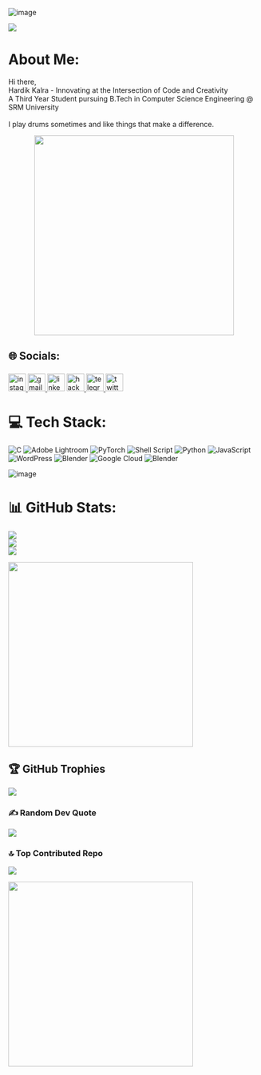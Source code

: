 ![image](https://github.com/hardik5555/hardik5555/assets/103363985/d99a4cb7-d223-4b62-a672-6981c4bc607e)


[![](https://visitcount.itsvg.in/api?id=hardik5555&icon=8&color=11)](https://visitcount.itsvg.in)

#  About Me:
Hi there,<br>Hardik Kalra - Innovating at the Intersection of Code and Creativity<br>A Third Year Student pursuing B.Tech in Computer Science Engineering @ SRM University<br><br>I play drums sometimes and like things that make a difference.


<div align="center">
  <img height="400" src="https://raw.githubusercontent.com/Sutil/Sutil/2b2fad3bf54522bb30c8c170591fc68ff51b69e6/github-contribution-grid-snake2.svg"  />
</div>

## 🌐 Socials:
###

<div align="left">
  <a href="hardikklr" target="_blank">
    <img src="https://img.shields.io/static/v1?message=Instagram&logo=instagram&label=&color=E4405F&logoColor=white&labelColor=&style=for-the-badge" height="35" alt="instagram logo"  />
  </a>
  <a href="hardikseventeen@gmail.com" target="_blank">
    <img src="https://img.shields.io/static/v1?message=Gmail&logo=gmail&label=&color=D14836&logoColor=white&labelColor=&style=for-the-badge" height="35" alt="gmail logo"  />
  </a>
  <img src="https://img.shields.io/static/v1?message=LinkedIn&logo=linkedin&label=&color=0077B5&logoColor=white&labelColor=&style=for-the-badge" height="35" alt="linkedin logo"  />
  <a href="hardikklr" target="_blank">
    <img src="https://img.shields.io/static/v1?message=HackerRank&logo=hackerrank&label=&color=2EC866&logoColor=white&labelColor=&style=for-the-badge" height="35" alt="hackerrank logo"  />
  </a>
  <a href="Hardik Kalra" target="_blank">
    <img src="https://img.shields.io/static/v1?message=Telegram&logo=telegram&label=&color=2CA5E0&logoColor=white&labelColor=&style=for-the-badge" height="35" alt="telegram logo"  />
  </a>
  <img src="https://img.shields.io/static/v1?message=Twitter&logo=twitter&label=&color=1DA1F2&logoColor=white&labelColor=&style=for-the-badge" height="35" alt="twitter logo"  />
</div>

###



# 💻 Tech Stack:
![C](https://img.shields.io/badge/c-%2300599C.svg?style=for-the-badge&logo=c&logoColor=white) ![Adobe Lightroom](https://img.shields.io/badge/Adobe%20Lightroom-31A8FF.svg?style=for-the-badge&logo=Adobe%20Lightroom&logoColor=white) ![PyTorch](https://img.shields.io/badge/PyTorch-%23EE4C2C.svg?style=for-the-badge&logo=PyTorch&logoColor=white) ![Shell Script](https://img.shields.io/badge/shell_script-%23121011.svg?style=for-the-badge&logo=gnu-bash&logoColor=white) ![Python](https://img.shields.io/badge/python-3670A0?style=for-the-badge&logo=python&logoColor=ffdd54) ![JavaScript](https://img.shields.io/badge/javascript-%23323330.svg?style=for-the-badge&logo=javascript&logoColor=%23F7DF1E) ![WordPress](https://img.shields.io/badge/WordPress-%23117AC9.svg?style=for-the-badge&logo=WordPress&logoColor=white) ![Blender](https://img.shields.io/badge/blender-%23F5792A.svg?style=for-the-badge&logo=blender&logoColor=white) ![Google Cloud](https://img.shields.io/badge/GoogleCloud-%234285F4.svg?style=for-the-badge&logo=google-cloud&logoColor=white) ![Blender](https://img.shields.io/badge/blender-%23F5792A.svg?style=for-the-badge&logo=blender&logoColor=white)



![image](https://github.com/hardik5555/hardik5555/assets/103363985/b9356dbd-58be-4cb6-9143-b21d345d841c)






# 📊 GitHub Stats:
![](https://github-readme-stats.vercel.app/api?username=hardik5555&theme=dracula&hide_border=false&include_all_commits=false&count_private=false)<br/>
![](https://github-readme-streak-stats.herokuapp.com/?user=hardik5555&theme=dracula&hide_border=false)<br/>
![](https://github-readme-stats.vercel.app/api/top-langs/?username=hardik5555&theme=dracula&hide_border=false&include_all_commits=false&count_private=false&layout=compact)

<div align="left">
  <img height="370" src="https://repository-images.githubusercontent.com/588181932/e36ec678-7984-4cdd-8e4c-a3932772ff8e"/>
</div>

## 🏆 GitHub Trophies
![](https://github-profile-trophy.vercel.app/?username=hardik5555&theme=tokyonight&no-frame=false&no-bg=true&margin-w=4)

### ✍️ Random Dev Quote
![](https://quotes-github-readme.vercel.app/api?type=horizontal&theme=radical)

### 🔝 Top Contributed Repo
![](https://github-contributor-stats.vercel.app/api?username=hardik5555&limit=5&theme=radical&combine_all_yearly_contributions=true)


<div align="left">
  <img height="370" src="https://user-images.githubusercontent.com/74038190/219923823-bf1ce878-c6b8-4faa-be07-93e6b1006521.gif"  />
</div>


